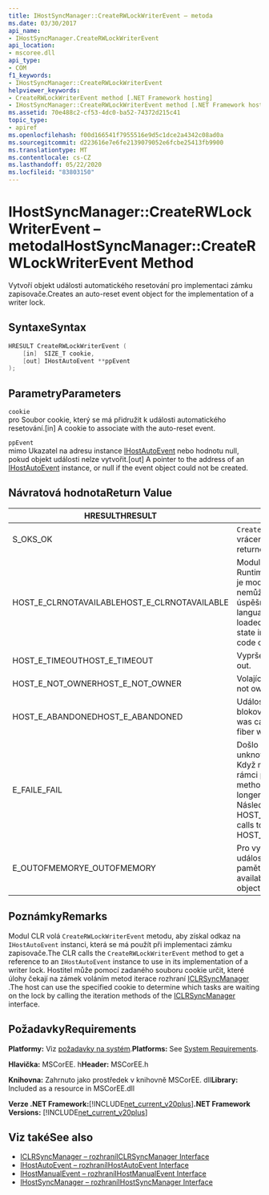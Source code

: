 ```yaml
---
title: IHostSyncManager::CreateRWLockWriterEvent – metoda
ms.date: 03/30/2017
api_name:
- IHostSyncManager.CreateRWLockWriterEvent
api_location:
- mscoree.dll
api_type:
- COM
f1_keywords:
- IHostSyncManager::CreateRWLockWriterEvent
helpviewer_keywords:
- CreateRWLockWriterEvent method [.NET Framework hosting]
- IHostSyncManager::CreateRWLockWriterEvent method [.NET Framework hosting]
ms.assetid: 70e488c2-cf53-4dc0-ba52-74372d215c41
topic_type:
- apiref
ms.openlocfilehash: f00d166541f7955516e9d5c1dce2a4342c08ad0a
ms.sourcegitcommit: d223616e7e6fe2139079052e6fcbe25413fb9900
ms.translationtype: MT
ms.contentlocale: cs-CZ
ms.lasthandoff: 05/22/2020
ms.locfileid: "83803150"
---
```

# <a name="ihostsyncmanagercreaterwlockwriterevent-method"></a><span data-ttu-id="8f1b2-102">IHostSyncManager::CreateRWLockWriterEvent – metoda</span><span class="sxs-lookup"><span data-stu-id="8f1b2-102">IHostSyncManager::CreateRWLockWriterEvent Method</span></span>
<span data-ttu-id="8f1b2-103">Vytvoří objekt události automatického resetování pro implementaci zámku zapisovače.</span><span class="sxs-lookup"><span data-stu-id="8f1b2-103">Creates an auto-reset event object for the implementation of a writer lock.</span></span>  
  
## <a name="syntax"></a><span data-ttu-id="8f1b2-104">Syntaxe</span><span class="sxs-lookup"><span data-stu-id="8f1b2-104">Syntax</span></span>  
  
```cpp  
HRESULT CreateRWLockWriterEvent (  
    [in]  SIZE_T cookie,  
    [out] IHostAutoEvent **ppEvent  
);  
```  
  
## <a name="parameters"></a><span data-ttu-id="8f1b2-105">Parametry</span><span class="sxs-lookup"><span data-stu-id="8f1b2-105">Parameters</span></span>  
 `cookie`  
 <span data-ttu-id="8f1b2-106">pro Soubor cookie, který se má přidružit k události automatického resetování.</span><span class="sxs-lookup"><span data-stu-id="8f1b2-106">[in] A cookie to associate with the auto-reset event.</span></span>  
  
 `ppEvent`  
 <span data-ttu-id="8f1b2-107">mimo Ukazatel na adresu instance [IHostAutoEvent](ihostautoevent-interface.md) nebo hodnotu null, pokud objekt události nelze vytvořit.</span><span class="sxs-lookup"><span data-stu-id="8f1b2-107">[out] A pointer to the address of an [IHostAutoEvent](ihostautoevent-interface.md) instance, or null if the event object could not be created.</span></span>  
  
## <a name="return-value"></a><span data-ttu-id="8f1b2-108">Návratová hodnota</span><span class="sxs-lookup"><span data-stu-id="8f1b2-108">Return Value</span></span>  
  
|<span data-ttu-id="8f1b2-109">HRESULT</span><span class="sxs-lookup"><span data-stu-id="8f1b2-109">HRESULT</span></span>|<span data-ttu-id="8f1b2-110">Popis</span><span class="sxs-lookup"><span data-stu-id="8f1b2-110">Description</span></span>|  
|-------------|-----------------|  
|<span data-ttu-id="8f1b2-111">S_OK</span><span class="sxs-lookup"><span data-stu-id="8f1b2-111">S_OK</span></span>|<span data-ttu-id="8f1b2-112">`CreateRWLockWriterEvent`úspěšně vráceno.</span><span class="sxs-lookup"><span data-stu-id="8f1b2-112">`CreateRWLockWriterEvent` returned successfully.</span></span>|  
|<span data-ttu-id="8f1b2-113">HOST_E_CLRNOTAVAILABLE</span><span class="sxs-lookup"><span data-stu-id="8f1b2-113">HOST_E_CLRNOTAVAILABLE</span></span>|<span data-ttu-id="8f1b2-114">Modul CLR (Common Language Runtime) nebyl načten do procesu, nebo je modul CLR ve stavu, ve kterém nemůže spustit spravovaný kód nebo úspěšně zpracovat volání.</span><span class="sxs-lookup"><span data-stu-id="8f1b2-114">The common language runtime (CLR) has not been loaded into a process, or the CLR is in a state in which it cannot run managed code or process the call successfully.</span></span>|  
|<span data-ttu-id="8f1b2-115">HOST_E_TIMEOUT</span><span class="sxs-lookup"><span data-stu-id="8f1b2-115">HOST_E_TIMEOUT</span></span>|<span data-ttu-id="8f1b2-116">Vypršel časový limit volání.</span><span class="sxs-lookup"><span data-stu-id="8f1b2-116">The call timed out.</span></span>|  
|<span data-ttu-id="8f1b2-117">HOST_E_NOT_OWNER</span><span class="sxs-lookup"><span data-stu-id="8f1b2-117">HOST_E_NOT_OWNER</span></span>|<span data-ttu-id="8f1b2-118">Volající nevlastní zámek.</span><span class="sxs-lookup"><span data-stu-id="8f1b2-118">The caller does not own the lock.</span></span>|  
|<span data-ttu-id="8f1b2-119">HOST_E_ABANDONED</span><span class="sxs-lookup"><span data-stu-id="8f1b2-119">HOST_E_ABANDONED</span></span>|<span data-ttu-id="8f1b2-120">Událost byla zrušena při čekání na blokované vlákno nebo vlákna.</span><span class="sxs-lookup"><span data-stu-id="8f1b2-120">An event was canceled while a blocked thread or fiber was waiting on it.</span></span>|  
|<span data-ttu-id="8f1b2-121">E_FAIL</span><span class="sxs-lookup"><span data-stu-id="8f1b2-121">E_FAIL</span></span>|<span data-ttu-id="8f1b2-122">Došlo k neznámé chybě závažnosti.</span><span class="sxs-lookup"><span data-stu-id="8f1b2-122">An unknown catastrophic failure occurred.</span></span> <span data-ttu-id="8f1b2-123">Když metoda vrátí E_FAIL, CLR již není v rámci procesu použitelný.</span><span class="sxs-lookup"><span data-stu-id="8f1b2-123">When a method returns E_FAIL, the CLR is no longer usable within the process.</span></span> <span data-ttu-id="8f1b2-124">Následná volání metod hostování vrací HOST_E_CLRNOTAVAILABLE.</span><span class="sxs-lookup"><span data-stu-id="8f1b2-124">Subsequent calls to hosting methods return HOST_E_CLRNOTAVAILABLE.</span></span>|  
|<span data-ttu-id="8f1b2-125">E_OUTOFMEMORY</span><span class="sxs-lookup"><span data-stu-id="8f1b2-125">E_OUTOFMEMORY</span></span>|<span data-ttu-id="8f1b2-126">Pro vytvoření požadovaného objektu události není k dispozici dostatek paměti.</span><span class="sxs-lookup"><span data-stu-id="8f1b2-126">Not enough memory was available to create the requested event object.</span></span>|  
  
## <a name="remarks"></a><span data-ttu-id="8f1b2-127">Poznámky</span><span class="sxs-lookup"><span data-stu-id="8f1b2-127">Remarks</span></span>  
 <span data-ttu-id="8f1b2-128">Modul CLR volá `CreateRWLockWriterEvent` metodu, aby získal odkaz na `IHostAutoEvent` instanci, která se má použít při implementaci zámku zapisovače.</span><span class="sxs-lookup"><span data-stu-id="8f1b2-128">The CLR calls the `CreateRWLockWriterEvent` method to get a reference to an `IHostAutoEvent` instance to use in its implementation of a writer lock.</span></span> <span data-ttu-id="8f1b2-129">Hostitel může pomocí zadaného souboru cookie určit, které úlohy čekají na zámek voláním metod iterace rozhraní [ICLRSyncManager](iclrsyncmanager-interface.md) .</span><span class="sxs-lookup"><span data-stu-id="8f1b2-129">The host can use the specified cookie to determine which tasks are waiting on the lock by calling the iteration methods of the [ICLRSyncManager](iclrsyncmanager-interface.md) interface.</span></span>  
  
## <a name="requirements"></a><span data-ttu-id="8f1b2-130">Požadavky</span><span class="sxs-lookup"><span data-stu-id="8f1b2-130">Requirements</span></span>  
 <span data-ttu-id="8f1b2-131">**Platformy:** Viz [požadavky na systém](../../get-started/system-requirements.md).</span><span class="sxs-lookup"><span data-stu-id="8f1b2-131">**Platforms:** See [System Requirements](../../get-started/system-requirements.md).</span></span>  
  
 <span data-ttu-id="8f1b2-132">**Hlavička:** MSCorEE. h</span><span class="sxs-lookup"><span data-stu-id="8f1b2-132">**Header:** MSCorEE.h</span></span>  
  
 <span data-ttu-id="8f1b2-133">**Knihovna:** Zahrnuto jako prostředek v knihovně MSCorEE. dll</span><span class="sxs-lookup"><span data-stu-id="8f1b2-133">**Library:** Included as a resource in MSCorEE.dll</span></span>  
  
 <span data-ttu-id="8f1b2-134">**Verze .NET Framework:**[!INCLUDE[net_current_v20plus](../../../../includes/net-current-v20plus-md.md)]</span><span class="sxs-lookup"><span data-stu-id="8f1b2-134">**.NET Framework Versions:** [!INCLUDE[net_current_v20plus](../../../../includes/net-current-v20plus-md.md)]</span></span>  
  
## <a name="see-also"></a><span data-ttu-id="8f1b2-135">Viz také</span><span class="sxs-lookup"><span data-stu-id="8f1b2-135">See also</span></span>

- [<span data-ttu-id="8f1b2-136">ICLRSyncManager – rozhraní</span><span class="sxs-lookup"><span data-stu-id="8f1b2-136">ICLRSyncManager Interface</span></span>](iclrsyncmanager-interface.md)
- [<span data-ttu-id="8f1b2-137">IHostAutoEvent – rozhraní</span><span class="sxs-lookup"><span data-stu-id="8f1b2-137">IHostAutoEvent Interface</span></span>](ihostautoevent-interface.md)
- [<span data-ttu-id="8f1b2-138">IHostManualEvent – rozhraní</span><span class="sxs-lookup"><span data-stu-id="8f1b2-138">IHostManualEvent Interface</span></span>](ihostmanualevent-interface.md)
- [<span data-ttu-id="8f1b2-139">IHostSyncManager – rozhraní</span><span class="sxs-lookup"><span data-stu-id="8f1b2-139">IHostSyncManager Interface</span></span>](ihostsyncmanager-interface.md)

